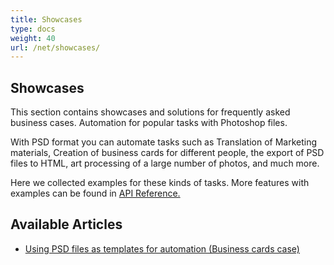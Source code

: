 ```yaml
---
title: Showcases
type: docs
weight: 40
url: /net/showcases/
---
```


## **Showcases**
This section contains showcases and solutions for frequently asked business cases. Automation for popular tasks with Photoshop files.

With PSD format you can automate tasks such as Translation of Marketing materials, Creation of business cards for different people, the export of PSD files to HTML, art processing of a large number of photos, and much more.

Here we collected examples for these kinds of tasks. More features with examples can be found in [API Reference.](https://reference.aspose.com/psd/net)
## **Available Articles**
- [Using PSD files as templates for automation (Business cards case)](/psd/net/using-psd-files-as-templates-for-automation-business-cards-case/)
